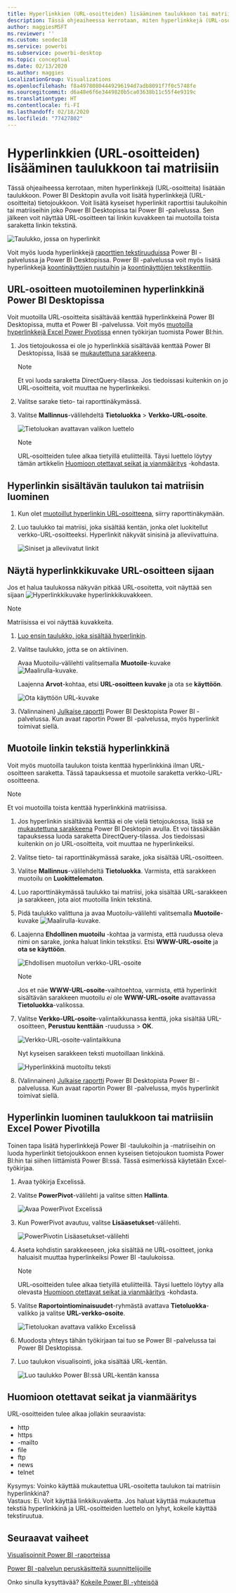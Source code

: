 ```yaml
---
title: Hyperlinkkien (URL-osoitteiden) lisääminen taulukkoon tai matriisiin
description: Tässä ohjeaiheessa kerrotaan, miten hyperlinkkejä (URL-osoitteita) lisätään taulukkoon. Power BI Desktopin avulla voit lisätä hyperlinkkejä (URL-osoitteita) tietojoukkoon. Voit sitten lisätä kyseiset hyperlinkit raporttisi taulukoihin tai matriiseihin Power BI Desktopissa tai Power BI -palvelussa.
author: maggiesMSFT
ms.reviewer: ''
ms.custom: seodec18
ms.service: powerbi
ms.subservice: powerbi-desktop
ms.topic: conceptual
ms.date: 02/13/2020
ms.author: maggies
LocalizationGroup: Visualizations
ms.openlocfilehash: f8a49780804449296194d7adb8091f7f0c5748fe
ms.sourcegitcommit: d6a48e6f6e3449820b5ca03638b11c55f4e9319c
ms.translationtype: HT
ms.contentlocale: fi-FI
ms.lasthandoff: 02/18/2020
ms.locfileid: "77427802"
---
```

# <a name="add-hyperlinks-urls-to-a-table-or-matrix"></a>Hyperlinkkien (URL-osoitteiden) lisääminen taulukkoon tai matriisiin
Tässä ohjeaiheessa kerrotaan, miten hyperlinkkejä (URL-osoitteita) lisätään taulukkoon. Power BI Desktopin avulla voit lisätä hyperlinkkejä (URL-osoitteita) tietojoukkoon. Voit lisätä kyseiset hyperlinkit raporttisi taulukoihin tai matriiseihin joko Power BI Desktopissa tai Power BI -palvelussa. Sen jälkeen voit näyttää URL-osoitteen tai linkin kuvakkeen tai muotoilla toista saraketta linkin tekstinä.

![Taulukko, jossa on hyperlinkit](media/power-bi-hyperlinks-in-tables/power-bi-url-link-text.png)

Voit myös luoda hyperlinkkejä [raporttien tekstiruuduissa](service-add-hyperlink-to-text-box.md) Power BI -palvelussa ja Power BI Desktopissa. Power BI -palvelussa voit myös lisätä hyperlinkkejä [koontinäyttöjen ruutuihin](service-dashboard-edit-tile.md) ja [koontinäyttöjen tekstikenttiin](service-dashboard-add-widget.md). 


## <a name="format-a-url-as-a-hyperlink-in-power-bi-desktop"></a>URL-osoitteen muotoileminen hyperlinkkinä Power BI Desktopissa

Voit muotoilla URL-osoitteita sisältävää kenttää hyperlinkkeinä Power BI Desktopissa, mutta et Power BI -palvelussa. Voit myös [muotoilla hyperlinkkejä Excel Power Pivotissa](#create-a-table-or-matrix-hyperlink-in-excel-power-pivot) ennen työkirjan tuomista Power BI:hin.

1. Jos tietojoukossa ei ole jo hyperlinkkiä sisältävää kenttää Power BI Desktopissa, lisää se [mukautettuna sarakkeena](desktop-common-query-tasks.md).

    > [!NOTE]
    > Et voi luoda saraketta DirectQuery-tilassa.  Jos tiedoissasi kuitenkin on jo URL-osoitteita, voit muuttaa ne hyperlinkeiksi.

2. Valitse sarake tieto- tai raporttinäkymässä. 

3. Valitse **Mallinnus**-välilehdeltä **Tietoluokka** > **Verkko-URL-osoite**.
   
    ![Tietoluokan avattavan valikon luettelo](media/power-bi-hyperlinks-in-tables/power-bi-format-web-url.png)

    > [!NOTE]
    > URL-osoitteiden tulee alkaa tietyillä etuliitteillä. Täysi luettelo löytyy tämän artikkelin [Huomioon otettavat seikat ja vianmääritys](#considerations-and-troubleshooting) -kohdasta.

## <a name="create-a-table-or-matrix-with-a-hyperlink"></a>Hyperlinkin sisältävän taulukon tai matriisin luominen

1. Kun olet [muotoillut hyperlinkin URL-osoitteena](#format-a-url-as-a-hyperlink-in-power-bi-desktop), siirry raporttinäkymään.
2. Luo taulukko tai matriisi, joka sisältää kentän, jonka olet luokitellut verkko-URL-osoitteeksi. Hyperlinkit näkyvät sinisinä ja alleviivattuina.

    ![Siniset ja alleviivatut linkit](media/power-bi-hyperlinks-in-tables/power-bi-url-blue-underline.png)


## <a name="display-a-hyperlink-icon-instead-of-a-url"></a>Näytä hyperlinkkikuvake URL-osoitteen sijaan

Jos et halua taulukossa näkyvän pitkää URL-osoitetta, voit näyttää sen sijaan ![Hyperlinkkikuvake](media/power-bi-hyperlinks-in-tables/power-bi-hyperlink-icon.png) hyperlinkkikuvakkeen. 

> [!NOTE]
> Matriisissa ei voi näyttää kuvakkeita.
   
1. [Luo ensin taulukko, joka sisältää hyperlinkin](#create-a-table-or-matrix-with-a-hyperlink).

2. Valitse taulukko, jotta se on aktiivinen.

    Avaa Muotoilu-välilehti valitsemalla **Muotoile**-kuvake ![Maalirulla-kuvake](media/power-bi-hyperlinks-in-tables/power-bi-paintroller.png).

    Laajenna **Arvot**-kohtaa, etsi **URL-osoitteen kuvake** ja ota se **käyttöön**.

    ![Ota käyttöön URL-kuvake](media/power-bi-hyperlinks-in-tables/power-bi-url-icon-on.png)

1. (Valinnainen) [Julkaise raportti](desktop-upload-desktop-files.md) Power BI Desktopista Power BI -palvelussa. Kun avaat raportin Power BI -palvelussa, myös hyperlinkit toimivat siellä.

## <a name="format-link-text-as-a-hyperlink"></a>Muotoile linkin tekstiä hyperlinkkinä

Voit myös muotoilla taulukon toista kenttää hyperlinkkinä ilman URL-osoitteen saraketta. Tässä tapauksessa et muotoile saraketta verkko-URL-osoitteena.

> [!NOTE]
> Et voi muotoilla toista kenttää hyperlinkkinä matriisissa.

1. Jos hyperlinkin sisältävää kenttää ei ole vielä tietojoukossa, lisää se [mukautettuna sarakkeena](desktop-common-query-tasks.md) Power BI Desktopin avulla. Et voi tässäkään tapauksessa luoda saraketta DirectQuery-tilassa.  Jos tiedoissasi kuitenkin on jo URL-osoitteita, voit muuttaa ne hyperlinkeiksi.

2. Valitse tieto- tai raporttinäkymässä sarake, joka sisältää URL-osoitteen. 

3. Valitse **Mallinnus**-välilehdeltä **Tietoluokka**. Varmista, että sarakkeen muotoilu on **Luokittelematon**.

2. Luo raporttinäkymässä taulukko tai matriisi, joka sisältää URL-sarakkeen ja sarakkeen, jota aiot muotoilla linkin tekstinä.

3. Pidä taulukko valittuna ja avaa Muotoilu-välilehti valitsemalla **Muotoile**-kuvake ![Maalirulla-kuvake](media/power-bi-hyperlinks-in-tables/power-bi-paintroller.png).

4. Laajenna **Ehdollinen muotoilu** -kohtaa ja varmista, että ruudussa oleva nimi on sarake, jonka haluat linkin tekstiksi. Etsi **WWW-URL-osoite** ja **ota se käyttöön**.

    ![Ehdollisen muotoilun verkko-URL-osoite](media/power-bi-hyperlinks-in-tables/power-bi-format-conditional-web-url.png)

    > [!NOTE]
    > Jos et näe **WWW-URL-osoite**-vaihtoehtoa, varmista, että hyperlinkit sisältävän sarakkeen muotoilu *ei* ole **WWW-URL-osoite** avattavassa **Tietoluokka**-valikossa.

5. Valitse **Verkko-URL-osoite**-valintaikkunassa kenttä, joka sisältää URL-osoitteen, **Perustuu kenttään** -ruudussa > **OK**.

    ![Verkko-URL-osoite-valintaikkuna](media/power-bi-hyperlinks-in-tables/power-bi-format-web-url-dialog.png)

    Nyt kyseisen sarakkeen teksti muotoillaan linkkinä.

    ![Hyperlinkkinä muotoiltu teksti](media/power-bi-hyperlinks-in-tables/power-bi-url-link-text.png)

1. (Valinnainen) [Julkaise raportti](desktop-upload-desktop-files.md) Power BI Desktopista Power BI -palvelussa. Kun avaat raportin Power BI -palvelussa, myös hyperlinkit toimivat siellä.

## <a name="create-a-table-or-matrix-hyperlink-in-excel-power-pivot"></a>Hyperlinkin luominen taulukkoon tai matriisiin Excel Power Pivotilla

Toinen tapa lisätä hyperlinkkejä Power BI -taulukoihin ja -matriiseihin on luoda hyperlinkit tietojoukkoon ennen kyseisen tietojoukon tuomista Power BI:hin tai siihen liittämistä Power BI:ssä. Tässä esimerkissä käytetään Excel-työkirjaa.

1. Avaa työkirja Excelissä.
2. Valitse **PowerPivot**-välilehti ja valitse sitten **Hallinta**.
   
   ![Avaa PowerPivot Excelissä](media/power-bi-hyperlinks-in-tables/createhyperlinkinpowerpivot2.png)
1. Kun PowerPivot avautuu, valitse **Lisäasetukset**-välilehti.
   
   ![PowerPivotin Lisäasetukset-välilehti](media/power-bi-hyperlinks-in-tables/createhyperlinkinpowerpivot3.png)
4. Aseta kohdistin sarakkeeseen, joka sisältää ne URL-osoitteet, jonka haluaisit muuttaa hyperlinkeiksi Power BI -taulukoissa.
   
   > [!NOTE]
   > URL-osoitteiden tulee alkaa tietyillä etuliitteillä. Täysi luettelo löytyy alla olevasta [Huomioon otettavat seikat ja vianmääritys](#considerations-and-troubleshooting) -kohdasta.
   > 
   
5. Valitse **Raportointiominaisuudet**-ryhmästä avattava **Tietoluokka**-valikko ja valitse **URL-verkko-osoite**. 
   
   ![Tietoluokan avattava valikko Excelissä](media/power-bi-hyperlinks-in-tables/createhyperlinksnew.png)

6. Muodosta yhteys tähän työkirjaan tai tuo se Power BI -palvelussa tai Power BI Desktopissa.
7. Luo taulukon visualisointi, joka sisältää URL-kentän.
   
   ![Luo taulukko Power BI:ssä URL-kentän kanssa](media/power-bi-hyperlinks-in-tables/hyperlinksintables.gif)

## <a name="considerations-and-troubleshooting"></a>Huomioon otettavat seikat ja vianmääritys

URL-osoitteiden tulee alkaa jollakin seuraavista:
- http
- https
- -mailto
- file
- ftp
- news
- telnet

Kysymys: Voinko käyttää mukautettua URL-osoitetta taulukon tai matriisin hyperlinkkinä?    
Vastaus: Ei. Voit käyttää linkkikuvaketta. Jos haluat käyttää mukautettua tekstiä hyperlinkkinä ja URL-osoitteiden luettelo on lyhyt, kokeile käyttää tekstiruutua.


## <a name="next-steps"></a>Seuraavat vaiheet
[Visualisoinnit Power BI -raporteissa](visuals/power-bi-report-visualizations.md)

[Power BI -palvelun peruskäsitteitä suunnittelijoille](service-basic-concepts.md)

Onko sinulla kysyttävää? [Kokeile Power BI -yhteisöä](https://community.powerbi.com/)

